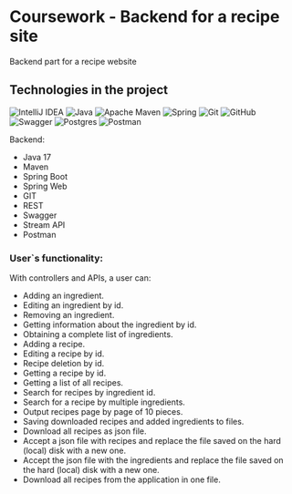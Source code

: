 # Coursework - Backend for a recipe site


Backend part for a recipe website

## Technologies in the project ##
![IntelliJ IDEA](https://img.shields.io/badge/IntelliJIDEA-000000.svg?style=for-the-badge&logo=intellij-idea&logoColor=white) ![Java](https://img.shields.io/badge/java-%23ED8B00.svg?style=for-the-badge&logo=java&logoColor=white) ![Apache Maven](https://img.shields.io/badge/Apache%20Maven-C71A36?style=for-the-badge&logo=Apache%20Maven&logoColor=white) ![Spring](https://img.shields.io/badge/spring-%236DB33F.svg?style=for-the-badge&logo=spring&logoColor=white) 
![Git](https://img.shields.io/badge/git-%23F05033.svg?style=for-the-badge&logo=git&logoColor=white) ![GitHub](https://img.shields.io/badge/github-%23121011.svg?style=for-the-badge&logo=github&logoColor=white) ![Swagger](https://img.shields.io/badge/-Swagger-%23Clojure?style=for-the-badge&logo=swagger&logoColor=white) ![Postgres](https://img.shields.io/badge/postgres-%23316192.svg?style=for-the-badge&logo=postgresql&logoColor=white) ![Postman](https://img.shields.io/badge/postman-%23ED8B00.svg?style=for-the-badge&logo=postman&logoColor=white)

Backend:
- Java 17
- Maven
- Spring Boot
- Spring Web
- GIT 	 
- REST
- Swagger 	
- Stream API
- Postman

### User`s functionality: ###

With controllers and APIs, a user can:
- Adding an ingredient.
- Editing an ingredient by id.
- Removing an ingredient.
- Getting information about the ingredient by id.
- Obtaining a complete list of ingredients.
- Adding a recipe.
- Editing a recipe by id.
- Recipe deletion by id.
- Getting a recipe by id.
- Getting a list of all recipes.
- Search for recipes by ingredient id.
- Search for a recipe by multiple ingredients.
- Output recipes page by page of 10 pieces.
- Saving downloaded recipes and added ingredients to files.
- Download all recipes as json file.
- Accept a json file with recipes and replace the file saved on the hard (local) disk with a new one.
- Accept the json file with the ingredients and replace the file saved on the hard (local) disk with a new one.
- Download all recipes from the application in one file.
